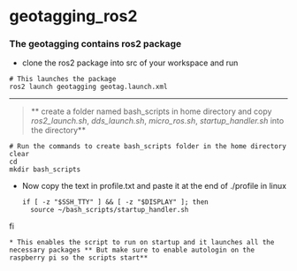 # geotagging_ros2
### The geotagging contains ros2 package
* clone the ros2 package into src of your workspace and run
```
# This launches the package
ros2 launch geotagging geotag.launch.xml
```
---
>** create a folder named bash_scripts in home directory and copy _ros2_launch.sh_, _dds_launch.sh_, _micro_ros.sh_, _startup_handler.sh_ into the directory**
```
# Run the commands to create bash_scripts folder in the home directory 
clear
cd
mkdir bash_scripts
```
* Now copy the text in profile.txt and paste it at the end of ./profile in linux
  ```
  if [ -z "$SSH_TTY" ] && [ -z "$DISPLAY" ]; then
    source ~/bash_scripts/startup_handler.sh
fi
```
* This enables the script to run on startup and it launches all the necessary packages ** But make sure to enable autologin on the raspberry pi so the scripts start** 

